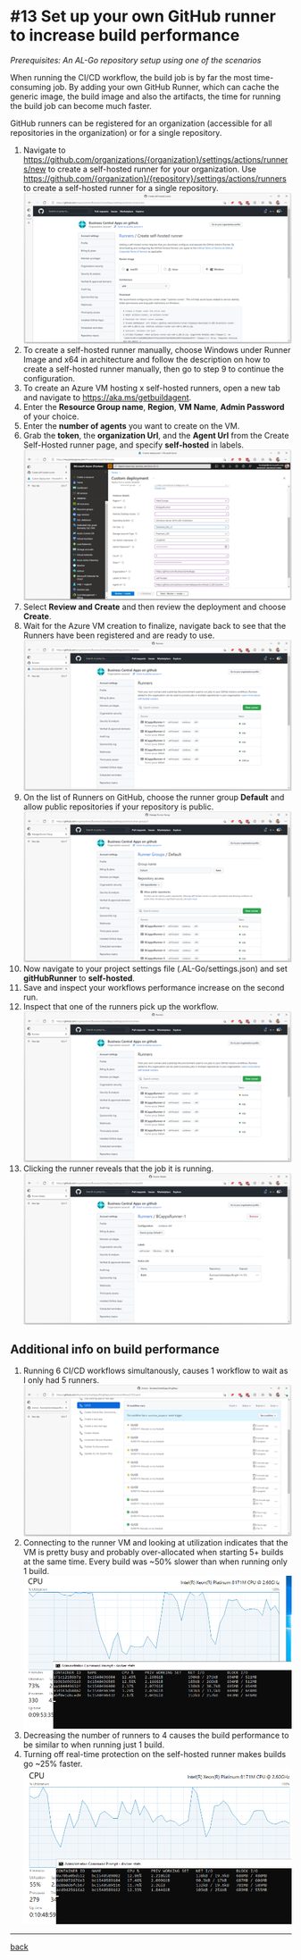 # #13 Set up your own GitHub runner to increase build performance
*Prerequisites: An AL-Go repository setup using one of the scenarios*

When running the CI/CD workflow, the build job is by far the most time-consuming job. By adding your own GitHub Runner, which can cache the generic image, the build image and also the artifacts, the time for running the build job can become much faster.

GitHub runners can be registered for an organization (accessible for all repositories in the organization) or for a single repository.

1. Navigate to https://github.com/organizations/{organization}/settings/actions/runners/new to create a self-hosted runner for your organization. Use https://github.com/{organization}/{repository}/settings/actions/runners to create a self-hosted runner for a single repository.
![Organization new runner](/Scenarios/images/13a.png)
1. To create a self-hosted runner manually, choose Windows under Runner Image and x64 in architecture and follow the description on how to create a self-hosted runner manually, then go to step 9 to continue the configuration.
1. To create an Azure VM hosting x self-hosted runners, open a new tab and navigate to https://aka.ms/getbuildagent.
1. Enter the **Resource Group name**, **Region**, **VM Name**, **Admin Password** of your choice.
1. Enter the **number of agents** you want to create on the VM.
1. Grab the **token**, the **organization Url**, and the **Agent Url** from the Create Self-Hosted runner page, and specify **self-hosted** in labels.
![getbuildagent](/Scenarios/images/13b.png)
1. Select **Review and Create** and then review the deployment and choose **Create**.
1. Wait for the Azure VM creation to finalize, navigate back to see that the Runners have been registered and are ready to use.
![Runners](/Scenarios/images/13c.png)
1. On the list of Runners on GitHub, choose the runner group **Default** and allow public repositories if your repository is public.
![public](/Scenarios/images/13f.png)
1. Now navigate to your project settings file (.AL-Go/settings.json) and set **gitHubRunner** to **self-hosted**.
1. Save and inspect your workflows performance increase on the second run.
1. Inspect that one of the runners pick up the workflow.
![Active](/Scenarios/images/13d.png)
1. Clicking the runner reveals that the job it is running.
![Job](/Scenarios/images/13e.png)

## Additional info on build performance

1. Running 6 CI/CD workflows simultanously, causes 1 workflow to wait as I only had 5 runners.
![Wait](/Scenarios/images/13g.png)
1. Connecting to the runner VM and looking at utilization indicates that the VM is pretty busy and probably over-allocated when starting 5+ builds at the same time. Every build was ~50% slower than when running only 1 build.
![CPU](/Scenarios/images/13h.png)
1. Decreasing the number of runners to 4 causes the build performance to be similar to when running just 1 build.
1. Turning off real-time protection on the self-hosted runner makes builds go ~25% faster.
![Better utilization](/Scenarios/images/13i.png)

---
[back](/README.md)
